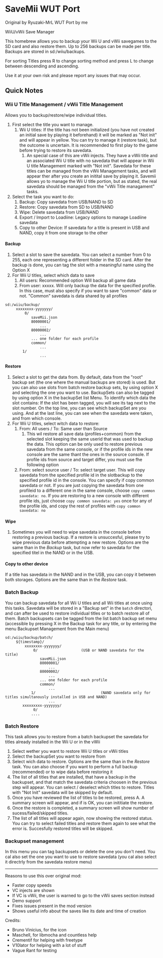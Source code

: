 # SaveMii WUT Port

Original by Ryuzaki-MrL WUT Port by me

WiiU/vWii Save Manager

This homebrew allows you to backup your Wii U and vWii savegames to the SD card and also restore them. Up to 256 backups
can be made per title. Backups are stored in sd:/wiiu/backups.

For sorting Titles press R to change sorting method and press L to change between descending and ascending.

Use it at your own risk and please report any issues that may occur.

## Quick Notes
### Wii U Title Management / vWii Title Management

Allows you to backup/restore/wipe individual titles.

1. First select the title you want to manage.
	1. Wii U titles: If the title has not been initialized (you have not created an initial save by playing it beforehand) it will be marked as "Not init" and will appear in yellow. You can try to manage it (restore task), but the outcome is uncertain. It is recommended to first play to the game before trying to restore its savedata.
		1. An special case of this are vWii injects. They have a vWii title and an associated  Wii U title with no savedata  that will appear in Wii U title Management marked with "Not init". Savedata for these titles can be managed from the vWii Management tasks, and will appear ther after you create an initital save by playing it. Savemii allows yo to manage the Wii U title portion, but as stated, the real savedata should be managed from the "vWii Title managament" tasks.  
2. Select the task you want to do:
	1. Backup: Copy savedata from USB/NAND to SD
	2. Restore: Copy savedata from SD to USB/NAND
	3. Wipe: Delete savedata from USB/NAND
	4. Export / Import to Loadiine: Legacy options to manage Loadiine savedata
	5. Copy to other Device: If savedata for a title is present in USB and NAND, copy it from one storage to the other

#### Backup
1. Select a slot to save the savedata. You can select a number from 0 to 255, each one representing a different folder in the SD card. After the backup is done, you can tag the slot with a meaningful name using the Option X
2. For Wii U titles, select which data to save
	1. All users: Recommended option Will backup all game data
	2. From user: xxxxx. Will only backup the data for the specified profile. In this case, must also specify if you want to save "common" data or not. "Common" savedata is data shared by all profiles

```
sd:/wiiu/backup/
     xxxxxxxx-yyyyyyy/
         0/
            saveMii.json
            80000001/
                ...
            80000002/
                ...
            ... one folder for each profile
	        common/
	            ...
	    1/
			    ...
```
#### Restore
1. Select a slot to get the data from.  By default, data from the "root" backup set (the one where the manual backups are stored) is used. But you can also use slots from batch restore backup sets, by using option X and selecting the one you want to use. BackupSets can also be tagged by using option X in the backupSet list Menu.
   To identify which data the slot contains: If the slot has been tagged, you will see its tag next to the slot number. On the top line, you can see which backupSet are you using. And at the last line, you can see when the savedata were taken, and from which console.
2. For Wii U titles, select witch data to restore:
	1. From: All users / To: Same user than Source
		1. This wil restore all save data (profiles+common) from the selected slot keeping the same userid that was used to backup the data. This option can be only used to restore previous savedata from the same console, or if the profile ids in the new console are the same thant the ones in the source console. If profile ids from source and target differ, you must use fhe following option
	2. From: select source user / To: select target user. This will copy savedata from the specified profile id in the slotbackup to the specified profile id in the console. You can specify if copy common savedata or not.
	   If you are just copying the savedata from one profileid to a different one in the same console, choose `copy common savedata: no`. If you  are restoring to a new console with different profile ids, just choose `copy common savedata: yes` once for any of the profile ids, and copy the rest of profiles with `copy common savedata: no`
#### Wipe
1. Sometimes you will need to wipe savedata in the console before restoring a previous backup. If a restore is unsuccesful, please try to wipe previous data before attempting a new restore. Options are the same than in the *Backup* task, but now refer to savedata for the specified titel in the NAND or in the USB. 
#### Copy to other device
If a title has savedata in the NAND and in the USB, you can copy it between both storages. Options are the same than in the *Restore* task.


### Batch Backup

You can backup savedata for all Wii U titles and all Wii titles at once using this tasks. Savedata will be stored in a "Backup set" in the `batch` directori, and can after be used to restore individual titles or to batch restore all of them.
Batch backupsets can be tagged from the list batch backup set menu (accessible by pressing X in the Backup task for any title, or by entering the menu Backupset Management from the Main menu)

```
sd:/wiiu/backup/batch/
     ${timestamp}/
	     xxxxxxxx-yyyyyyy/
	         0/                    (USB or NAND savedata for the title)
	            saveMii.json
	            80000001/
	                ...
	            80000002/
	                ...
	            ... one folder for each profile
		        common/
		            ...
		    1/                              (NAND savedata only for titles simultanously installed in USB and NAND)
				    ...
		xxxxxxxxx-yyyyyyy/
	         0/
	        ....
```

### Batch Restore

This task allows you to restore  from a batch backupset the savedata for titles already installed in the Wii U or in the vWii
1. Select wether you want to restore Wii U titles or vWii titles
2. Select the backupSet you want to restore from
3. Select wich data to restore. Options are the same than in the *Restore* task. You can also choose if you want to perform a full backup (recommended) or to wipe data before restoring it
4. The list of all titles that are installed, that have a backup in the backupset, and that match  the savedata criteria choosen in the previous step will appear. You can select / deselect which titles to restore. Titles with "Not Init" savedata will be skipped by default.
5. Once you have reviewed the list of titles to be restored, press A. A summary screen will appear, and if is OK, you can inititiate the restore.
6. Once the restore is completed, a summary screen will show number of sucess/failed/skipped titles.
7. The list of all titles will appear again, now showing the restored status. You can try to select failed titles and restore them again to see what the error is. Succesfully restored titles will be skipped.

### Backupset management
In this menu you can tag backupsets or delete the one you don't need. You cal also set the one you want to use to restore savedata (you cal also select it directrly from the savedata restore menu)


----


Reasons to use this over original mod:

- Faster copy speeds
- VC injects are shown
- If VC is vWii, the user is warned to go to the vWii saves section instead
- Demo support
- Fixes issues present in the mod version
- Shows useful info about the saves like its date and time of creation

Credits:

- Bruno Vinicius, for the icon
- Maschell, for libmocha and countless help
- Crementif for helping with freetype
- V10lator for helping with a lot of stuff
- Vague Rant for testing
